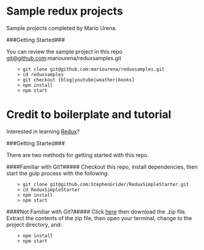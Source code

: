 # Sample redux projects

Sample projects completed by Mario Urena. 

###Getting Started###

You can review the sample project in this repo git@github.com:mariourena/reduxsamples.git

```
	> git clone git@github.com:mariourena/reduxsamples.git
	> cd reduxsamples
	> git checkout [blog|youtube|weather|books]
	> npm install
	> npm start
```

# Credit to boilerplate and tutorial

Interested in learning [Redux](https://www.udemy.com/react-redux/)?

###Getting Started###

There are two methods for getting started with this repo.

####Familiar with Git?#####
Checkout this repo, install dependencies, then start the gulp process with the following:

```
	> git clone git@github.com:StephenGrider/ReduxSimpleStarter.git
	> cd ReduxSimpleStarter
	> npm install
	> npm start
```

####Not Familiar with Git?#####
Click [here](https://github.com/StephenGrider/ReactStarter/releases) then download the .zip file.  Extract the contents of the zip file, then open your terminal, change to the project directory, and:

```
	> npm install
	> npm start
```

